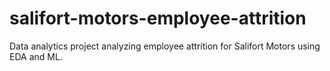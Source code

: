 # salifort-motors-employee-attrition
Data analytics project analyzing employee attrition for Salifort Motors using EDA and ML.

